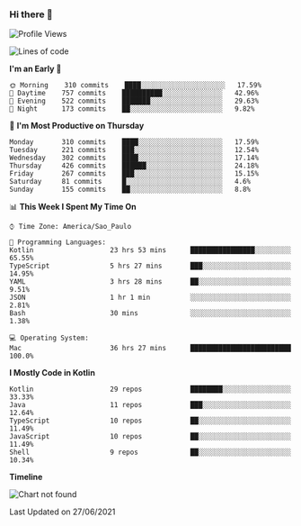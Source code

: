 ### Hi there 👋

<!--
**fernandonogueira/fernandonogueira** is a ✨ _special_ ✨ repository because its `README.md` (this file) appears on your GitHub profile.

Here are some ideas to get you started:

- 🔭 I’m currently working on ...
- 🌱 I’m currently learning ...
- 👯 I’m looking to collaborate on ...
- 🤔 I’m looking for help with ...
- 💬 Ask me about ...
- 📫 How to reach me: ...
- 😄 Pronouns: ...
- ⚡ Fun fact: ...
-->

<!--START_SECTION:waka-->
![Profile Views](http://img.shields.io/badge/Profile%20Views-3-blue)

![Lines of code](https://img.shields.io/badge/From%20Hello%20World%20I%27ve%20Written-568027%20lines%20of%20code-blue)

**I'm an Early 🐤** 

```text
🌞 Morning    310 commits    ████░░░░░░░░░░░░░░░░░░░░░   17.59% 
🌆 Daytime    757 commits    ██████████░░░░░░░░░░░░░░░   42.96% 
🌃 Evening    522 commits    ███████░░░░░░░░░░░░░░░░░░   29.63% 
🌙 Night      173 commits    ██░░░░░░░░░░░░░░░░░░░░░░░   9.82%

```
📅 **I'm Most Productive on Thursday** 

```text
Monday       310 commits    ████░░░░░░░░░░░░░░░░░░░░░   17.59% 
Tuesday      221 commits    ███░░░░░░░░░░░░░░░░░░░░░░   12.54% 
Wednesday    302 commits    ████░░░░░░░░░░░░░░░░░░░░░   17.14% 
Thursday     426 commits    ██████░░░░░░░░░░░░░░░░░░░   24.18% 
Friday       267 commits    ███░░░░░░░░░░░░░░░░░░░░░░   15.15% 
Saturday     81 commits     █░░░░░░░░░░░░░░░░░░░░░░░░   4.6% 
Sunday       155 commits    ██░░░░░░░░░░░░░░░░░░░░░░░   8.8%

```


📊 **This Week I Spent My Time On** 

```text
⌚︎ Time Zone: America/Sao_Paulo

💬 Programming Languages: 
Kotlin                   23 hrs 53 mins      ████████████████░░░░░░░░░   65.55% 
TypeScript               5 hrs 27 mins       ███░░░░░░░░░░░░░░░░░░░░░░   14.95% 
YAML                     3 hrs 28 mins       ██░░░░░░░░░░░░░░░░░░░░░░░   9.51% 
JSON                     1 hr 1 min          ░░░░░░░░░░░░░░░░░░░░░░░░░   2.81% 
Bash                     30 mins             ░░░░░░░░░░░░░░░░░░░░░░░░░   1.38%

💻 Operating System: 
Mac                      36 hrs 27 mins      █████████████████████████   100.0%

```

**I Mostly Code in Kotlin** 

```text
Kotlin                   29 repos            ████████░░░░░░░░░░░░░░░░░   33.33% 
Java                     11 repos            ███░░░░░░░░░░░░░░░░░░░░░░   12.64% 
TypeScript               10 repos            ██░░░░░░░░░░░░░░░░░░░░░░░   11.49% 
JavaScript               10 repos            ██░░░░░░░░░░░░░░░░░░░░░░░   11.49% 
Shell                    9 repos             ██░░░░░░░░░░░░░░░░░░░░░░░   10.34%

```


**Timeline**

![Chart not found](https://raw.githubusercontent.com/fernandonogueira/fernandonogueira/master/charts/bar_graph.png) 


 Last Updated on 27/06/2021
<!--END_SECTION:waka-->

